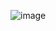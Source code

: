![image](https://github.com/Ankushraina64/COM-511/assets/113122150/93904db0-b554-4158-8dde-a96e0e0e7b01)

